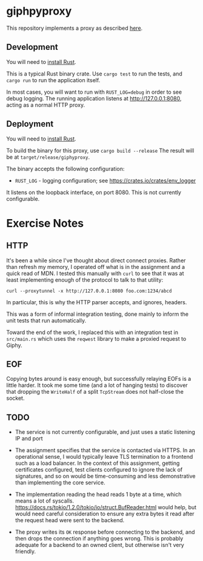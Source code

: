 # giphpyproxy

This repository implements a proxy as described [here](https://signal.org/blog/giphy-experiment/).

## Development

You will need to [install Rust](https://www.rust-lang.org/tools/install).

This is a typical Rust binary crate.
Use `cargo test` to run the tests, and `cargo run` to run the application itself.

In most cases, you will want to run with `RUST_LOG=debug` in order to see debug logging.
The running application listens at http://127.0.0.1:8080, acting as a normal HTTP proxy.

## Deployment

You will need to [install Rust](https://www.rust-lang.org/tools/install).

To build the binary for this proxy, use `cargo build --release`
The result will be at `target/release/giphyproxy`.

The binary accepts the following configuration:

 * `RUST_LOG` - logging configuration; see https://crates.io/crates/env_logger

It listens on the loopback interface, on port 8080.
This is not currently configurable.

# Exercise Notes

## HTTP

It's been a while since I've thought about direct connect proxies.
Rather than refresh my memory, I operated off what is in the assignment and a quick read of MDN.
I tested this manually with `curl` to see that it was at least implementing enough of the protocol to talk to that utility:

```shell
curl --proxytunnel -x http://127.0.0.1:8080 foo.com:1234/abcd
```

In particular, this is why the HTTP parser accepts, and ignores, headers.

This was a form of informal integration testing, done mainly to inform the unit tests that run automatically.

Toward the end of the work, I replaced this with an integration test in `src/main.rs` which uses the `reqwest` library to make a proxied request to Giphy.

## EOF

Copying bytes around is easy enough, but successfully relaying EOFs is a little harder.
It took me some time (and a lot of hanging tests) to discover that dropping the `WriteHalf` of a split `TcpStream` does not half-close the socket.

## TODO

* The service is not currently configurable, and just uses a static listening IP and port

* The assignment specifies that the service is contacted via HTTPS.
  In an operational sense, I would typically leave TLS termination to a frontend such as a load balancer.
  In the context of this assignment, getting certificates configured, test clients configured to ignore the lack of signatures, and so on would be time-consuming and less demonstrative than implementing the core service.

* The implementation reading the head reads 1 byte at a time, which means a lot of syscalls.
  https://docs.rs/tokio/1.2.0/tokio/io/struct.BufReader.html would help, but would need careful consideration to ensure any extra bytes it read after the request head were sent to the backend.

* The proxy writes its `OK` response before connecting to the backend, and then drops the connection if anything goes wrong.
  This is probably adequate for a backend to an owned client, but otherwise isn't very friendly.
